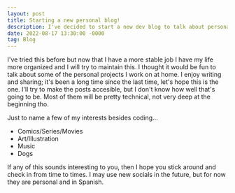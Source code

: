 ```yaml
---
layout: post
title: Starting a new personal blog!
description: I've decided to start a new dev blog to talk about personal projects and sometimes personal stuff.
date: 2022-08-17 13:30:00 -0000
tag: Blog
---
```

I've tried this before but now that I have a more stable job I have my life more organized and I will try to maintain this. I thought it would be fun to talk about some of the personal projects I work on at home. 
I enjoy writing and sharing; it's been a long time since the last time, let's hope this is the one.
I'll try to make the posts accesible, but I don't know how well that's going to be. Most of them will be pretty technical, not very deep at the beginning tho.

Just to name a few of my interests besides coding...

* Comics/Series/Movies
* Art/Illustration
* Music
* Dogs

If any of this sounds interesting to you, then I hope you stick around and check in from time to times. I may use new socials in the future, but for now they are personal and in Spanish.
